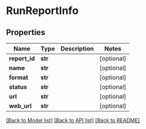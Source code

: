 # RunReportInfo

## Properties
Name | Type | Description | Notes
------------ | ------------- | ------------- | -------------
**report_id** | **str** |  | [optional] 
**name** | **str** |  | [optional] 
**format** | **str** |  | [optional] 
**status** | **str** |  | [optional] 
**url** | **str** |  | [optional] 
**web_url** | **str** |  | [optional] 

[[Back to Model list]](../README.md#documentation-for-models) [[Back to API list]](../README.md#documentation-for-api-endpoints) [[Back to README]](../README.md)


